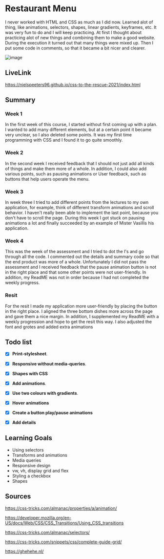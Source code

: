 # Restaurant Menu
I never worked with HTML and CSS as much as I did now. Learned alot of thing, like animations, selectors, shapes, linear gradients, keyframes, etc. It was very fun to do and I will keep practicing. At first I thought about practicing alot of new things and combining them to make a good website. During the execution it turned out that many things were mixed up. Then I put some code in comments, so that it became a bit nicer and clearer.

![image](https://user-images.githubusercontent.com/78353674/117788573-ca37aa80-b247-11eb-8934-27b9a913ce87.png)

## LiveLink
https://nielspeeters96.github.io/css-to-the-rescue-2021/index.html

## Summary
### Week 1

In the first week of this course, I started without first coming up with a plan. I wanted to add many different elements, but at a certain point it became very unclear, so I also deleted some points. It was my first time programming with CSS and I found it to go quite smoothly.

### Week 2

In the second week I received feedback that I should not just add all kinds of things and make them more of a whole. In addition, I could also add various points, such as pausing animations or User feedback, such as buttons that help users operate the menu.

### Week 3

In week three I tried to add different points from the lectures to my own application, for example, think of different transform animations and scroll behavior. I haven't really been able to implement the last point, because you don't have to scroll the page. During this week I got stuck on pausing animations a lot and finally succeeded by an example of Mister Vasillis his application.

### Week 4

This was the week of the assessment and I tried to dot the I's and go through all the code. I commented out the details and summary code so that the end product was more of a whole. Unfortunately I did not pass the assessment and I received feedback that the pause animation button is not in the right place and that some other points were not user-friendly. In addition, my ReadME was not in order because I had not completed the weekly progress.

### Resit

For the resit I made my application more user-friendly by placing the button in the right place. I aligned the three bottom dishes more across the page and gave them a nice margin. In addition, I supplemented my ReadME with a weekly progression and hope to get the resit this way. I also adjusted the font and grotes and added extra animations

## Todo list

-   [x] **Print-stylesheet**.

-   [x] **Responsive without media-queries**.

-   [x] **Shapes with CSS**

-   [x] **Add animations**. 

-   [x] **Use two colours with gradients**. 

-   [x] **Hover animations** 

-   [x] **Create a button play/pause animations**

-   [x] **Add details**

## Learning Goals
- Using selectors
- Transforms and animations
- Media queries
- Responsive design
- vw, vh, display grid and flex
- Styling a checkbox
- Shapes

## Sources
https://css-tricks.com/almanac/properties/a/animation/

https://developer.mozilla.org/en-US/docs/Web/CSS/CSS_Transitions/Using_CSS_transitions

https://css-tricks.com/almanac/selectors/

https://css-tricks.com/snippets/css/complete-guide-grid/

https://ghehehe.nl/
